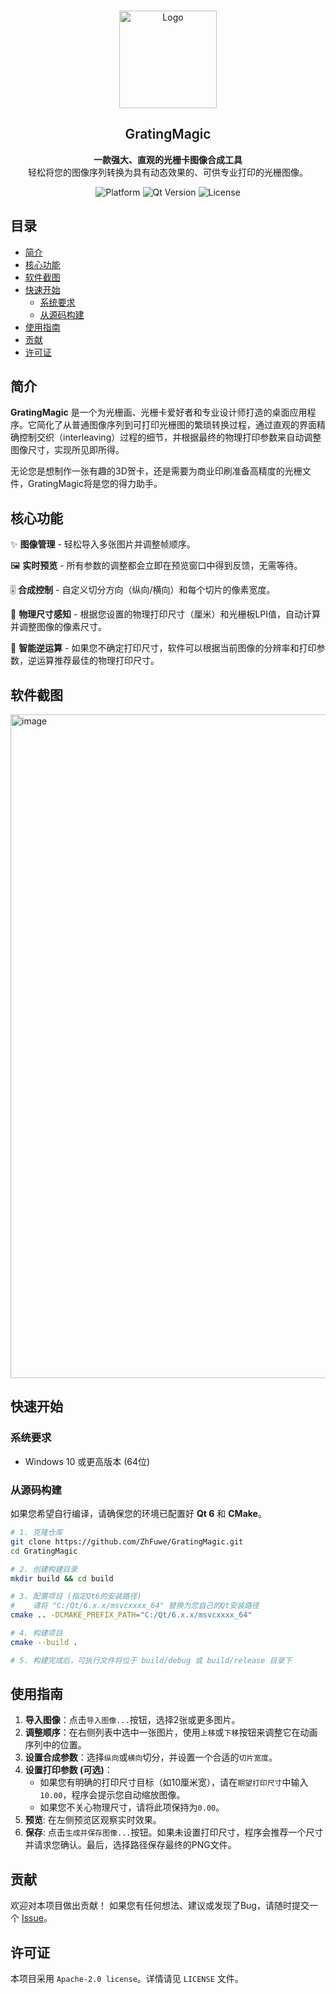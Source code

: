 


<br />
<p align="center">
    <img src="https://github.com/user-attachments/assets/13b18529-e6c1-456b-a4f3-9538720bea58" alt="Logo" width="156" height="156">
  </a>
  <h2 align="center" style="font-weight: 600">GratingMagic</h2>

<p align="center">
  <strong>一款强大、直观的光栅卡图像合成工具</strong>
  <br>
  轻松将您的图像序列转换为具有动态效果的、可供专业打印的光栅图像。
</p>
<p align="center">
  <img src="https://img.shields.io/badge/Platform-Windows-blue.svg" alt="Platform">
  <img src="https://img.shields.io/badge/Qt-6.x-green.svg" alt="Qt Version">
  <img src="https://img.shields.io/badge/License-Apache 2.0-blue.svg" alt="License">
</p>






## 目录

- [简介](#简介)
- [核心功能](#核心功能)
- [软件截图](#软件截图)
- [快速开始](#快速开始)
  - [系统要求](#系统要求)
  - [从源码构建](#从源码构建)
- [使用指南](#使用指南)
- [贡献](#贡献)
- [许可证](#许可证)

## 简介

**GratingMagic** 是一个为光栅画、光栅卡爱好者和专业设计师打造的桌面应用程序。它简化了从普通图像序列到可打印光栅图的繁琐转换过程，通过直观的界面精确控制交织（interleaving）过程的细节，并根据最终的物理打印参数来自动调整图像尺寸，实现所见即所得。

无论您是想制作一张有趣的3D贺卡，还是需要为商业印刷准备高精度的光栅文件，GratingMagic将是您的得力助手。

## 核心功能

✨ **图像管理** - 轻松导入多张图片并调整帧顺序。

🖼️ **实时预览** - 所有参数的调整都会立即在预览窗口中得到反馈，无需等待。

🎚️ **合成控制** - 自定义切分方向（纵向/横向）和每个切片的像素宽度。

📐 **物理尺寸感知** - 根据您设置的物理打印尺寸（厘米）和光栅板LPI值，自动计算并调整图像的像素尺寸。

🔄 **智能逆运算** - 如果您不确定打印尺寸，软件可以根据当前图像的分辨率和打印参数，逆运算推荐最佳的物理打印尺寸。

## 软件截图

<img width="1348" height="1062" alt="image" src="https://github.com/user-attachments/assets/08ade324-37cf-4bd1-b5b2-ef6a04b2dd94" />

## 快速开始

### 系统要求

- Windows 10 或更高版本 (64位)

### 从源码构建

如果您希望自行编译，请确保您的环境已配置好 **Qt 6** 和 **CMake**。

```bash
# 1. 克隆仓库
git clone https://github.com/ZhFuwe/GratingMagic.git
cd GratingMagic

# 2. 创建构建目录
mkdir build && cd build

# 3. 配置项目 (指定Qt6的安装路径)
#    请将 "C:/Qt/6.x.x/msvcxxxx_64" 替换为您自己的Qt安装路径
cmake .. -DCMAKE_PREFIX_PATH="C:/Qt/6.x.x/msvcxxxx_64"

# 4. 构建项目
cmake --build .

# 5. 构建完成后，可执行文件将位于 build/debug 或 build/release 目录下
```

## 使用指南

1.  **导入图像**：点击`导入图像...`按钮，选择2张或更多图片。
2.  **调整顺序**：在右侧列表中选中一张图片，使用`上移`或`下移`按钮来调整它在动画序列中的位置。
3.  **设置合成参数**：选择`纵向`或`横向`切分，并设置一个合适的`切片宽度`。
4.  **设置打印参数 (可选)**：
    - 如果您有明确的打印尺寸目标（如10厘米宽），请在`期望打印尺寸`中输入`10.00`，程序会提示您自动缩放图像。
    - 如果您不关心物理尺寸，请将此项保持为`0.00`。
5.  **预览**: 在左侧预览区观察实时效果。
6.  **保存**: 点击`生成并保存图像...`按钮。如果未设置打印尺寸，程序会推荐一个尺寸并请求您确认。最后，选择路径保存最终的PNG文件。

## 贡献

欢迎对本项目做出贡献！
如果您有任何想法、建议或发现了Bug，请随时提交一个 [Issue](https://github.com/ZhFuwe/GratingMagic/issues)。

## 许可证

本项目采用 `Apache-2.0 license`。详情请见 `LICENSE` 文件。


